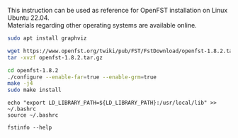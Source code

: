 This instruction can be used as reference for OpenFST installation on Linux Ubuntu 22.04.\
Materials regarding other operating systems are available online.

```bash
sudo apt install graphviz
```

```bash
wget https://www.openfst.org/twiki/pub/FST/FstDownload/openfst-1.8.2.tar.gz
tar -xvzf openfst-1.8.2.tar.gz
```

```bash
cd openfst-1.8.2
./configure --enable-far=true --enable-grm=true
make -j4
sudo make install
```
```
echo "export LD_LIBRARY_PATH=${LD_LIBRARY_PATH}:/usr/local/lib" >> ~/.bashrc
source ~/.bashrc

fstinfo --help
```